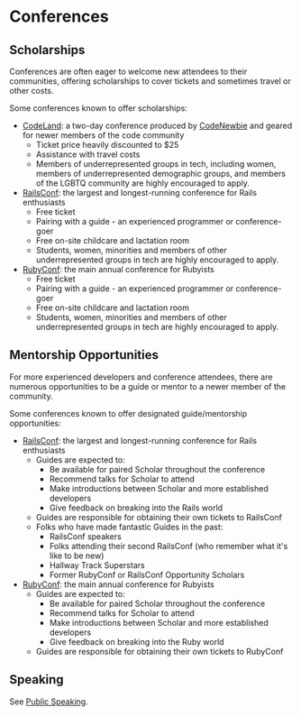 # Conferences

## Scholarships

Conferences are often eager to welcome new attendees to their communities, offering scholarships to cover tickets and sometimes travel or other costs.

Some conferences known to offer scholarships:

* [CodeLand](http://codelandconf.com/#scholarship): a two-day conference produced by [CodeNewbie](https://www.codenewbie.org/) and geared for newer members of the code community
  * Ticket price heavily discounted to $25
  * Assistance with travel costs
  * Members of underrepresented groups in tech, including women, members of underrepresented demographic groups, and members of the LGBTQ community are highly encouraged to apply.
* [RailsConf](https://railsconf.com/): the largest and longest-running conference for Rails enthusiasts
  * Free ticket
  * Pairing with a guide - an experienced programmer or conference-goer
  * Free on-site childcare and lactation room
  * Students, women, minorities and members of other underrepresented groups in tech are highly encouraged to apply.
* [RubyConf](http://rubyconf.org/): the main annual conference for Rubyists
  * Free ticket
  * Pairing with a guide - an experienced programmer or conference-goer
  * Free on-site childcare and lactation room
  * Students, women, minorities and members of other underrepresented groups in tech are highly encouraged to apply.

## Mentorship Opportunities

For more experienced developers and conference attendees, there are numerous opportunities to be a guide or mentor to a newer member of the community.

Some conferences known to offer designated guide/mentorship opportunities:

* [RailsConf](https://railsconf.com/): the largest and longest-running conference for Rails enthusiasts
  * Guides are expected to:
    * Be available for paired Scholar throughout the conference
    * Recommend talks for Scholar to attend
    * Make introductions between Scholar and more established developers
    * Give feedback on breaking into the Rails world
  * Guides are responsible for obtaining their own tickets to RailsConf
  * Folks who have made fantastic Guides in the past:
    * RailsConf speakers
    * Folks attending their second RailsConf \(who remember what it's like to be new\)
    * Hallway Track Superstars
    * Former RubyConf or RailsConf Opportunity Scholars
* [RubyConf](http://rubyconf.org/): the main annual conference for Rubyists
  * Guides are expected to:
    * Be available for paired Scholar throughout the conference
    * Recommend talks for Scholar to attend
    * Make introductions between Scholar and more established developers
    * Give feedback on breaking into the Ruby world
  * Guides are responsible for obtaining their own tickets to RubyConf

## Speaking

See [Public Speaking](/career-building/public-speaking/README.md).

